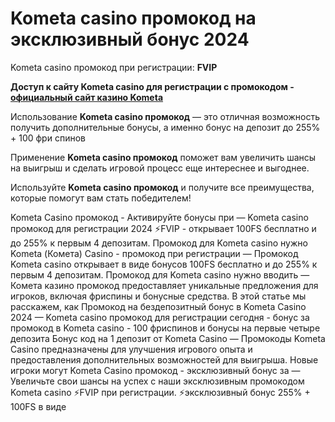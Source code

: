 # Kometa casino промокод на эксклюзивный бонус 2024
Kometa casino промокод при регистрации: **FVIP**

**Доступ к сайту Kometa casino для регистрации с промокодом - [официальный сайт казино Kometa](https://linkcasino.ru/kometa_fvip)**

Использование **Kometa casino промокод** — это отличная возможность получить дополнительные бонусы, а именно бонус на депозит до 255% + 100 фри спинов

Применение **Kometa casino промокод** поможет вам увеличить шансы на выигрыш и сделать игровой процесс еще интереснее и выгоднее.

Используйте **Kometa casino промокод** и получите все преимущества, которые помогут вам стать победителем!

Kometa Casino промокод - Активируйте бонусы при  — Kometa casino промокод для регистрации 2024 ⚡️FVIP - открывает 100FS бесплатно и до 255% к первым 4 депозитам. Промокод для Kometa casino нужно Kometa (Комета) Casino - промокод при регистрации — Промокод Kometa casino открывает в виде бонусов 100FS бесплатно и до 255% к первым 4 депозитам. Промокод для Kometa casino нужно вводить  — Комета казино промокод предоставляет уникальные предложения для игроков, включая фриспины и бонусные средства. В этой статье мы расскажем, как Промокод на бездепозитный бонус в Kometa Casino 2024 — Kometa casino промокод для регистрации сегодня  - бонус за промокод в Kometa casino - 100 фриспинов и бонусы на первые четыре депозита Бонус код на 1 депозит от Kometa Casino — Промокоды Kometa Casino предназначены для улучшения игрового опыта и предоставления дополнительных возможностей для выигрыша. Новые игроки могут Kometa Casino промокод - эксклюзивный бонус за — Увеличьте свои шансы на успех с наши эксклюзивным промокодом Kometa casino ⚡️FVIP при регистрации. ⚡️эксклюзивный бонус 255% + 100FS в виде
